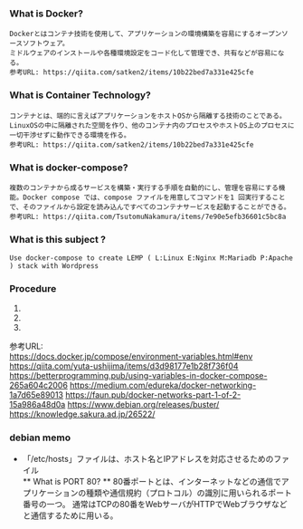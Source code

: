 ### What is Docker?
	Dockerとはコンテナ技術を使用して、アプリケーションの環境構築を容易にするオープンソースソフトウェア。  
	ミドルウェアのインストールや各種環境設定をコード化して管理でき、共有などが容易になる。  
	参考URL: https://qiita.com/satken2/items/10b22bed7a331e425cfe
### What is Container Technology?
	コンテナとは、端的に言えばアプリケーションをホストOSから隔離する技術のことである。LinuxOSの中に隔離された空間を作り、他のコンテナ内のプロセスやホストOS上のプロセスに一切干渉せずに動作できる環境を作る。  
	参考URL: https://qiita.com/satken2/items/10b22bed7a331e425cfe
### What is docker-compose?
	複数のコンテナから成るサービスを構築・実行する手順を自動的にし、管理を容易にする機能。Docker compose では、compose ファイルを用意してコマンドを1 回実行することで、そのファイルから設定を読み込んですべてのコンテナサービスを起動することができる。  
	参考URL: https://qiita.com/TsutomuNakamura/items/7e90e5efb36601c5bc8a

### What is this subject ? 
	Use docker-compose to create LEMP ( L:Linux E:Nginx M:Mariadb P:Apache ) stack with Wordpress

### Procedure
1. 
2. 
3. 

参考URL:  
	https://docs.docker.jp/compose/environment-variables.html#env
	https://qiita.com/yuta-ushijima/items/d3d98177e1b28f736f04
	https://betterprogramming.pub/using-variables-in-docker-compose-265a604c2006
	https://medium.com/edureka/docker-networking-1a7d65e89013
	https://faun.pub/docker-networks-part-1-of-2-15a986a48d0a
	https://www.debian.org/releases/buster/
	https://knowledge.sakura.ad.jp/26522/

### debian memo
- 「/etc/hosts」ファイルは、ホスト名とIPアドレスを対応させるためのファイル  
** What is PORT 80? **
	80番ポートとは、インターネットなどの通信でアプリケーションの種類や通信規約（プロトコル）の識別に用いられるポート番号の一つ。 通常はTCPの80番をWebサーバがHTTPでWebブラウザなどと通信するために用いる。  
